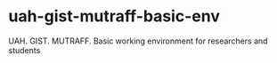 # uah-gist-mutraff-basic-env
UAH. GIST. MUTRAFF. Basic working environment for researchers and students
